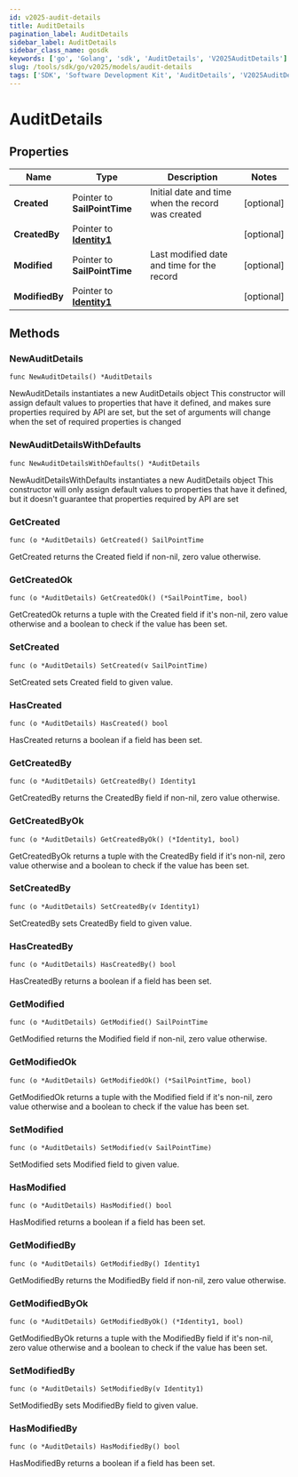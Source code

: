 ```yaml
---
id: v2025-audit-details
title: AuditDetails
pagination_label: AuditDetails
sidebar_label: AuditDetails
sidebar_class_name: gosdk
keywords: ['go', 'Golang', 'sdk', 'AuditDetails', 'V2025AuditDetails']
slug: /tools/sdk/go/v2025/models/audit-details
tags: ['SDK', 'Software Development Kit', 'AuditDetails', 'V2025AuditDetails']
---
```


# AuditDetails

## Properties

| Name | Type | Description | Notes |
| --- | --- | --- | --- |
| **Created** | Pointer to **SailPointTime** | Initial date and time when the record was created | [optional] |
| **CreatedBy** | Pointer to [**Identity1**](identity1) |  | [optional] |
| **Modified** | Pointer to **SailPointTime** | Last modified date and time for the record | [optional] |
| **ModifiedBy** | Pointer to [**Identity1**](identity1) |  | [optional] |

## Methods

### NewAuditDetails

`func NewAuditDetails() *AuditDetails`

NewAuditDetails instantiates a new AuditDetails object This constructor will assign default values to properties that have it defined, and makes sure properties required by API are set, but the set of arguments will change when the set of required properties is changed

### NewAuditDetailsWithDefaults

`func NewAuditDetailsWithDefaults() *AuditDetails`

NewAuditDetailsWithDefaults instantiates a new AuditDetails object This constructor will only assign default values to properties that have it defined, but it doesn't guarantee that properties required by API are set

### GetCreated

`func (o *AuditDetails) GetCreated() SailPointTime`

GetCreated returns the Created field if non-nil, zero value otherwise.

### GetCreatedOk

`func (o *AuditDetails) GetCreatedOk() (*SailPointTime, bool)`

GetCreatedOk returns a tuple with the Created field if it's non-nil, zero value otherwise and a boolean to check if the value has been set.

### SetCreated

`func (o *AuditDetails) SetCreated(v SailPointTime)`

SetCreated sets Created field to given value.

### HasCreated

`func (o *AuditDetails) HasCreated() bool`

HasCreated returns a boolean if a field has been set.

### GetCreatedBy

`func (o *AuditDetails) GetCreatedBy() Identity1`

GetCreatedBy returns the CreatedBy field if non-nil, zero value otherwise.

### GetCreatedByOk

`func (o *AuditDetails) GetCreatedByOk() (*Identity1, bool)`

GetCreatedByOk returns a tuple with the CreatedBy field if it's non-nil, zero value otherwise and a boolean to check if the value has been set.

### SetCreatedBy

`func (o *AuditDetails) SetCreatedBy(v Identity1)`

SetCreatedBy sets CreatedBy field to given value.

### HasCreatedBy

`func (o *AuditDetails) HasCreatedBy() bool`

HasCreatedBy returns a boolean if a field has been set.

### GetModified

`func (o *AuditDetails) GetModified() SailPointTime`

GetModified returns the Modified field if non-nil, zero value otherwise.

### GetModifiedOk

`func (o *AuditDetails) GetModifiedOk() (*SailPointTime, bool)`

GetModifiedOk returns a tuple with the Modified field if it's non-nil, zero value otherwise and a boolean to check if the value has been set.

### SetModified

`func (o *AuditDetails) SetModified(v SailPointTime)`

SetModified sets Modified field to given value.

### HasModified

`func (o *AuditDetails) HasModified() bool`

HasModified returns a boolean if a field has been set.

### GetModifiedBy

`func (o *AuditDetails) GetModifiedBy() Identity1`

GetModifiedBy returns the ModifiedBy field if non-nil, zero value otherwise.

### GetModifiedByOk

`func (o *AuditDetails) GetModifiedByOk() (*Identity1, bool)`

GetModifiedByOk returns a tuple with the ModifiedBy field if it's non-nil, zero value otherwise and a boolean to check if the value has been set.

### SetModifiedBy

`func (o *AuditDetails) SetModifiedBy(v Identity1)`

SetModifiedBy sets ModifiedBy field to given value.

### HasModifiedBy

`func (o *AuditDetails) HasModifiedBy() bool`

HasModifiedBy returns a boolean if a field has been set.

